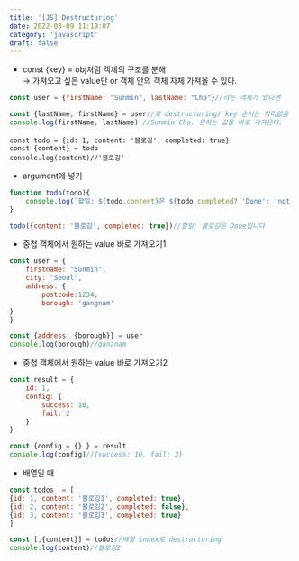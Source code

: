 ```yaml
---
title: '[JS] Destructuring'
date: 2022-08-09 11:19:07
category: 'javascript'
draft: false
---
```

- const {key} = obj처럼 객체의 구조를 분해  
  → 가져오고 싶은 value만 or 객체 안의 객체 자체 가져올 수 있다.
  

```js
const user = {firstName: "Sunmin", lastName: "Cho"}//라는 객체가 있다면

const {lastName, firstName} = user//로 destructuring/ key 순서는 의미없음
console.log(firstName, lastName) //Sunmin Cho. 원하는 값을 바로 가져온다.
```

```
const todo = {id: 1, content: '블로깅', completed: true}
const {content} = todo
console.log(content)//'블로깅'
```

- argument에 넣기

```js
function todo(todo){
	console.log(`할일: ${todo.content}은 ${todo.completed? 'Done': 'not yet'}입니다`)
}

todo({content: '블로깅', completed: true})//할일: 블로깅은 Done입니다
```

- 중첩 객체에서 원하는 value 바로 가져오기1

```js
const user = {
	firstname: "Sunmin",
	city: "Seoul",
	address: {
		postcode:1234,
		borough: 'gangnam'
}
}

const {address: {borough}} = user 
console.log(borough)//gananam
```

- 중첩 객체에서 원하는 value 바로 가져오기2

```js
const result = {
	id: 1,
	config: {
		success: 10,
		fail: 2
	}
}

const {config = {} } = result
console.log(config)//{success: 10, fail: 2}
```


- 배열일 때

```js
const todos  = [
{id: 1, content: '블로깅1', completed: true},
{id: 2, content: '블로깅2', completed: false},
{id: 3, content: '블로깅3', completed: true}
]

const [,{content}] = todos//배열 index로 destructuring 
console.log(content)//블로깅2
```

